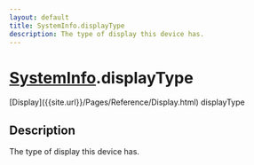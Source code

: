 ```yaml
---
layout: default
title: SystemInfo.displayType
description: The type of display this device has.
---
```

# [SystemInfo]({{site.url}}/Pages/Reference/SystemInfo.html).displayType

<div class='signature' markdown='1'>
[Display]({{site.url}}/Pages/Reference/Display.html) displayType
</div>

## Description
The type of display this device has.


